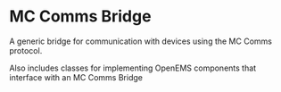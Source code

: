 # MC Comms Bridge

A generic bridge for communication with devices using the MC Comms protocol.

Also includes classes for implementing OpenEMS components that interface with an MC Comms Bridge

